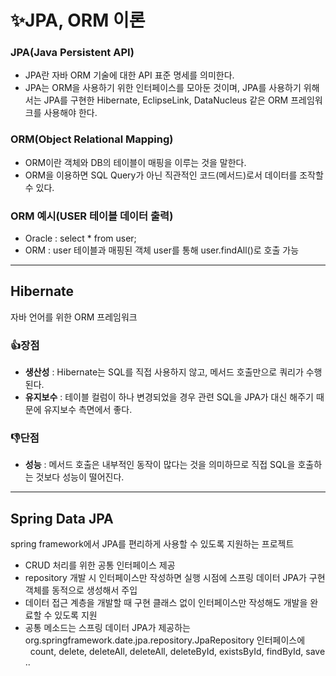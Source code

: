 # ✨JPA, ORM 이론

### JPA(Java Persistent API)
- JPA란 자바 ORM 기술에 대한 API 표준 명세를 의미한다.
- JPA는 ORM을 사용하기 위한 인터페이스를 모아둔 것이며, JPA를 사용하기 위해서는 JPA를 구현한 Hibernate, EclipseLink, DataNucleus 같은 ORM 프레임워크를 사용해야 한다.

### ORM(Object Relational Mapping)
- ORM이란 객체와 DB의 테이블이 매핑을 이루는 것을 말한다.
- ORM을 이용하면 SQL Query가 아닌 직관적인 코드(메서드)로서 데이터를 조작할 수 있다.

### ORM 예시(USER 테이블 데이터 출력)
- Oracle : select * from user;
- ORM : user 테이블과 매핑된 객체 user를 통해 user.findAll()로 호출 가능

-----
## Hibernate
자바 언어를 위한 ORM 프레임워크

### 👍장점
- **생산성** : Hibernate는 SQL를 직접 사용하지 않고, 메서드 호출만으로 쿼리가 수행된다.
- **유지보수** : 테이블 컬럼이 하나 변경되었을 경우 관련 SQL을 JPA가 대신 해주기 때문에 유지보수 측면에서 좋다.

### 👎단점
- **성능** : 메서드 호출은 내부적인 동작이 많다는 것을 의미하므로 직접 SQL을 호출하는 것보다 성능이 떨어진다.

-----
## Spring Data JPA
spring framework에서 JPA를 편리하게 사용할 수 있도록 지원하는 프로젝트
- CRUD 처리를 위한 공통 인터페이스 제공
- repository 개발 시 인터페이스만 작성하면 실행 시점에 스프링 데이터 JPA가 구현 객체를 동적으로 생성해서 주입
- 데이터 접근 계층을 개발할 때 구현 클래스 없이 인터페이스만 작성해도 개발을 완료할 수 있도록 지원
- 공통 메소드는 스프링 데이터 JPA가 제공하는 org.springframework.date.jpa.repository.JpaRepository 인터페이스에
  count, delete, deleteAll, deleteAll, deleteById, existsById, findById, save ..
